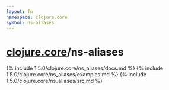 ```yaml
---
layout: fn
namespace: clojure.core
symbol: ns-aliases
---
```


# [clojure.core](../)/ns-aliases

{% include 1.5.0/clojure.core/ns_aliases/docs.md %}
{% include 1.5.0/clojure.core/ns_aliases/examples.md %}
{% include 1.5.0/clojure.core/ns_aliases/src.md %}

